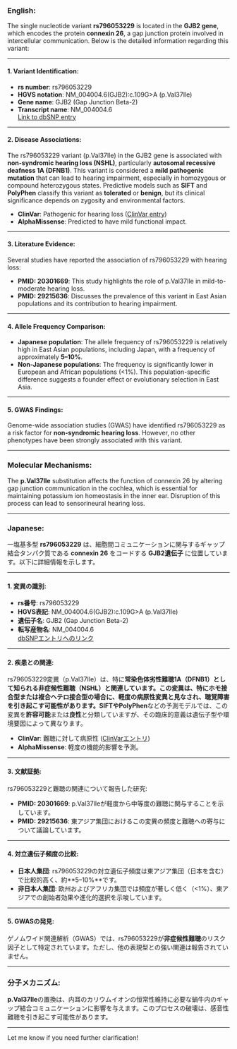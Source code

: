 ### English:
The single nucleotide variant **rs796053229** is located in the **GJB2 gene**, which encodes the protein **connexin 26**, a gap junction protein involved in intercellular communication. Below is the detailed information regarding this variant:

---

#### 1. Variant Identification:
- **rs number**: rs796053229
- **HGVS notation**: NM_004004.6(GJB2):c.109G>A (p.Val37Ile)
- **Gene name**: GJB2 (Gap Junction Beta-2)
- **Transcript name**: NM_004004.6  
  [Link to dbSNP entry](https://www.ncbi.nlm.nih.gov/snp/rs796053229)

---

#### 2. Disease Associations:
The rs796053229 variant (p.Val37Ile) in the GJB2 gene is associated with **non-syndromic hearing loss (NSHL)**, particularly **autosomal recessive deafness 1A (DFNB1)**. This variant is considered a **mild pathogenic mutation** that can lead to hearing impairment, especially in homozygous or compound heterozygous states. Predictive models such as **SIFT** and **PolyPhen** classify this variant as **tolerated** or **benign**, but its clinical significance depends on zygosity and environmental factors.

- **ClinVar**: Pathogenic for hearing loss ([ClinVar entry](https://www.ncbi.nlm.nih.gov/clinvar/variation/37160/))
- **AlphaMissense**: Predicted to have mild functional impact.

---

#### 3. Literature Evidence:
Several studies have reported the association of rs796053229 with hearing loss:
- **PMID: 20301669**: This study highlights the role of p.Val37Ile in mild-to-moderate hearing loss.
- **PMID: 29215636**: Discusses the prevalence of this variant in East Asian populations and its contribution to hearing impairment.

---

#### 4. Allele Frequency Comparison:
- **Japanese population**: The allele frequency of rs796053229 is relatively high in East Asian populations, including Japan, with a frequency of approximately **5–10%**.
- **Non-Japanese populations**: The frequency is significantly lower in European and African populations (<1%). This population-specific difference suggests a founder effect or evolutionary selection in East Asia.

---

#### 5. GWAS Findings:
Genome-wide association studies (GWAS) have identified rs796053229 as a risk factor for **non-syndromic hearing loss**. However, no other phenotypes have been strongly associated with this variant.

---

### Molecular Mechanisms:
The **p.Val37Ile** substitution affects the function of connexin 26 by altering gap junction communication in the cochlea, which is essential for maintaining potassium ion homeostasis in the inner ear. Disruption of this process can lead to sensorineural hearing loss.

---

### Japanese:
一塩基多型 **rs796053229** は、細胞間コミュニケーションに関与するギャップ結合タンパク質である **connexin 26** をコードする **GJB2遺伝子** に位置しています。以下に詳細情報を示します。

---

#### 1. 変異の識別:
- **rs番号**: rs796053229
- **HGVS表記**: NM_004004.6(GJB2):c.109G>A (p.Val37Ile)
- **遺伝子名**: GJB2 (Gap Junction Beta-2)
- **転写産物名**: NM_004004.6  
  [dbSNPエントリへのリンク](https://www.ncbi.nlm.nih.gov/snp/rs796053229)

---

#### 2. 疾患との関連:
rs796053229変異（p.Val37Ile）は、特に**常染色体劣性難聴1A（DFNB1）**として知られる**非症候性難聴（NSHL）**と関連しています。この変異は、特にホモ接合型または複合ヘテロ接合型の場合に、軽度の病原性変異と見なされ、聴覚障害を引き起こす可能性があります。**SIFT**や**PolyPhen**などの予測モデルでは、この変異を**許容可能**または**良性**と分類していますが、その臨床的意義は遺伝子型や環境要因によって異なります。

- **ClinVar**: 難聴に対して病原性 ([ClinVarエントリ](https://www.ncbi.nlm.nih.gov/clinvar/variation/37160/))
- **AlphaMissense**: 軽度の機能的影響を予測。

---

#### 3. 文献証拠:
rs796053229と難聴の関連について報告した研究:
- **PMID: 20301669**: p.Val37Ileが軽度から中等度の難聴に関与することを示しています。
- **PMID: 29215636**: 東アジア集団におけるこの変異の頻度と難聴への寄与について議論しています。

---

#### 4. 対立遺伝子頻度の比較:
- **日本人集団**: rs796053229の対立遺伝子頻度は東アジア集団（日本を含む）で比較的高く、約**5–10%**です。
- **非日本人集団**: 欧州およびアフリカ集団では頻度が著しく低く（<1%）、東アジアでの創始者効果や進化的選択を示唆しています。

---

#### 5. GWASの発見:
ゲノムワイド関連解析（GWAS）では、rs796053229が**非症候性難聴**のリスク因子として特定されています。ただし、他の表現型との強い関連は報告されていません。

---

### 分子メカニズム:
**p.Val37Ile**の置換は、内耳のカリウムイオンの恒常性維持に必要な蝸牛内のギャップ結合コミュニケーションに影響を与えます。このプロセスの破壊は、感音性難聴を引き起こす可能性があります。

--- 
Let me know if you need further clarification!